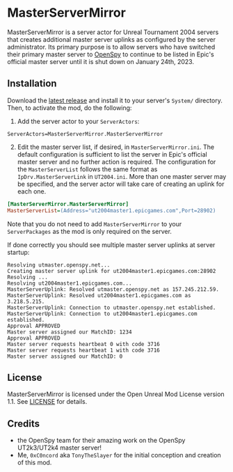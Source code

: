 MasterServerMirror
==================
MasterServerMirror is a server actor for Unreal Tournament 2004 servers that creates additional master server uplinks as configured by the server administrator.
Its primary purpose is to allow servers who have switched their primary master server to [OpenSpy](https://github.com/chc/openspy-core-v2) to continue to be listed in Epic's official master server until it is shut down on January 24th, 2023.

Installation
------------
Download the [latest release](https://github.com/0xC0ncord/MasterServerMirror/releases/latest) and install it to your server's `System/` directory. Then, to activate the mod, do the following:
1. Add the server actor to your `ServerActors`:
```
ServerActors=MasterServerMirror.MasterServerMirror
```
2. Edit the master server list, if desired, in `MasterServerMirror.ini`.
The default configuration is sufficient to list the server in Epic's official master server and no further action is required.
The configuration for the `MasterServerList` follows the same format as `IpDrv.MasterServerLink` in `UT2004.ini`.
More than one master server may be specified, and the server actor will take care of creating an uplink for each one.
```ini
[MasterServerMirror.MasterServerMirror]
MasterServerList=(Address="ut2004master1.epicgames.com",Port=28902)
```
Note that you do not need to add `MasterServerMirror` to your `ServerPackages` as the mod is only required on the server.

If done correctly you should see multiple master server uplinks at server startup:
```
Resolving utmaster.openspy.net...
Creating master server uplink for ut2004master1.epicgames.com:28902
Resolving ...
Resolving ut2004master1.epicgames.com...
MasterServerUplink: Resolved utmaster.openspy.net as 157.245.212.59.
MasterServerUplink: Resolved ut2004master1.epicgames.com as 3.218.5.215.
MasterServerUplink: Connection to utmaster.openspy.net established.
MasterServerUplink: Connection to ut2004master1.epicgames.com established.
Approval APPROVED
Master server assigned our MatchID: 1234
Approval APPROVED
Master server requests heartbeat 0 with code 3716
Master server requests heartbeat 1 with code 3716
Master server assigned our MatchID: 0
```

License
-------
MasterServerMirror is licensed under the Open Unreal Mod License version 1.1. See [LICENSE](LICENSE) for details.

Credits
-------
- the OpenSpy team for their amazing work on the OpenSpy UT2k3/UT2k4 master server!
- Me, `0xC0ncord` aka `TonyTheSlayer` for the initial conception and creation of this mod.
